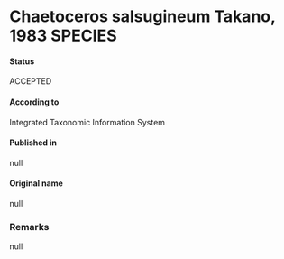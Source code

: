 Chaetoceros salsugineum Takano, 1983 SPECIES
=======

#### Status
ACCEPTED

#### According to
Integrated Taxonomic Information System

#### Published in
null

#### Original name
null

### Remarks
null